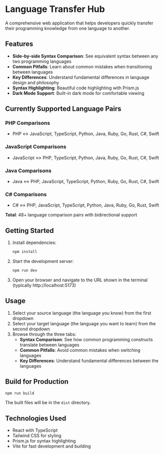 # Language Transfer Hub

A comprehensive web application that helps developers quickly transfer their programming knowledge from one language to another.

## Features

- **Side-by-side Syntax Comparison**: See equivalent syntax between any two programming languages
- **Common Pitfalls**: Learn about common mistakes when transitioning between languages
- **Key Differences**: Understand fundamental differences in language design and philosophy
- **Syntax Highlighting**: Beautiful code highlighting with Prism.js
- **Dark Mode Support**: Built-in dark mode for comfortable viewing

## Currently Supported Language Pairs

### PHP Comparisons
- PHP ↔ JavaScript, TypeScript, Python, Java, Ruby, Go, Rust, C#, Swift

### JavaScript Comparisons  
- JavaScript ↔ PHP, TypeScript, Python, Java, Ruby, Go, Rust, C#, Swift

### Java Comparisons
- Java ↔ PHP, JavaScript, TypeScript, Python, Ruby, Go, Rust, C#, Swift

### C# Comparisons
- C# ↔ PHP, JavaScript, TypeScript, Python, Java, Ruby, Go, Rust, Swift

**Total**: 48+ language comparison pairs with bidirectional support

## Getting Started

1. Install dependencies:
   ```bash
   npm install
   ```

2. Start the development server:
   ```bash
   npm run dev
   ```

3. Open your browser and navigate to the URL shown in the terminal (typically http://localhost:5173)

## Usage

1. Select your source language (the language you know) from the first dropdown
2. Select your target language (the language you want to learn) from the second dropdown
3. Browse through the three tabs:
   - **Syntax Comparison**: See how common programming constructs translate between languages
   - **Common Pitfalls**: Avoid common mistakes when switching languages
   - **Key Differences**: Understand fundamental differences between the languages

## Build for Production

```bash
npm run build
```

The built files will be in the `dist` directory.

## Technologies Used

- React with TypeScript
- Tailwind CSS for styling
- Prism.js for syntax highlighting
- Vite for fast development and building